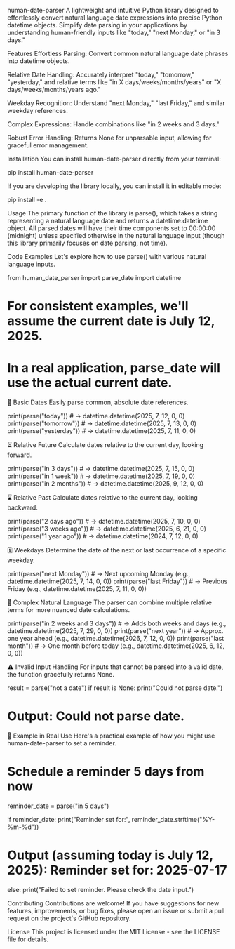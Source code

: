 human-date-parser
A lightweight and intuitive Python library designed to effortlessly convert natural language date expressions into precise Python datetime objects. Simplify date parsing in your applications by understanding human-friendly inputs like "today," "next Monday," or "in 3 days."

Features
Effortless Parsing: Convert common natural language date phrases into datetime objects.

Relative Date Handling: Accurately interpret "today," "tomorrow," "yesterday," and relative terms like "in X days/weeks/months/years" or "X days/weeks/months/years ago."

Weekday Recognition: Understand "next Monday," "last Friday," and similar weekday references.

Complex Expressions: Handle combinations like "in 2 weeks and 3 days."

Robust Error Handling: Returns None for unparsable input, allowing for graceful error management.

Installation
You can install human-date-parser directly from your terminal:

pip install human-date-parser

If you are developing the library locally, you can install it in editable mode:

pip install -e .

Usage
The primary function of the library is parse(), which takes a string representing a natural language date and returns a datetime.datetime object. All parsed dates will have their time components set to 00:00:00 (midnight) unless specified otherwise in the natural language input (though this library primarily focuses on date parsing, not time).

Code Examples
Let's explore how to use parse() with various natural language inputs.

from human_date_parser import parse_date
import datetime

# For consistent examples, we'll assume the current date is July 12, 2025.
# In a real application, parse_date will use the actual current date.

📅 Basic Dates
Easily parse common, absolute date references.

print(parse("today"))        # -> datetime.datetime(2025, 7, 12, 0, 0)
print(parse("tomorrow"))     # -> datetime.datetime(2025, 7, 13, 0, 0)
print(parse("yesterday"))    # -> datetime.datetime(2025, 7, 11, 0, 0)

⏳ Relative Future
Calculate dates relative to the current day, looking forward.

print(parse("in 3 days"))     # -> datetime.datetime(2025, 7, 15, 0, 0)
print(parse("in 1 week"))     # -> datetime.datetime(2025, 7, 19, 0, 0)
print(parse("in 2 months"))   # -> datetime.datetime(2025, 9, 12, 0, 0)

⌛ Relative Past
Calculate dates relative to the current day, looking backward.

print(parse("2 days ago"))    # -> datetime.datetime(2025, 7, 10, 0, 0)
print(parse("3 weeks ago"))   # -> datetime.datetime(2025, 6, 21, 0, 0)
print(parse("1 year ago"))    # -> datetime.datetime(2024, 7, 12, 0, 0)

🗓️ Weekdays
Determine the date of the next or last occurrence of a specific weekday.

print(parse("next Monday"))   # → Next upcoming Monday (e.g., datetime.datetime(2025, 7, 14, 0, 0))
print(parse("last Friday"))   # → Previous Friday (e.g., datetime.datetime(2025, 7, 11, 0, 0))

🧠 Complex Natural Language
The parser can combine multiple relative terms for more nuanced date calculations.

print(parse("in 2 weeks and 3 days"))   # → Adds both weeks and days (e.g., datetime.datetime(2025, 7, 29, 0, 0))
print(parse("next year"))               # → Approx. one year ahead (e.g., datetime.datetime(2026, 7, 12, 0, 0))
print(parse("last month"))              # → One month before today (e.g., datetime.datetime(2025, 6, 12, 0, 0))

⚠️ Invalid Input Handling
For inputs that cannot be parsed into a valid date, the function gracefully returns None.

result = parse("not a date")
if result is None:
    print("Could not parse date.")
# Output: Could not parse date.

🧪 Example in Real Use
Here's a practical example of how you might use human-date-parser to set a reminder.

# Schedule a reminder 5 days from now
reminder_date = parse("in 5 days")

if reminder_date:
    print("Reminder set for:", reminder_date.strftime("%Y-%m-%d"))
# Output (assuming today is July 12, 2025): Reminder set for: 2025-07-17
else:
    print("Failed to set reminder. Please check the date input.")

Contributing
Contributions are welcome! If you have suggestions for new features, improvements, or bug fixes, please open an issue or submit a pull request on the project's GitHub repository.

License
This project is licensed under the MIT License - see the LICENSE file for details.